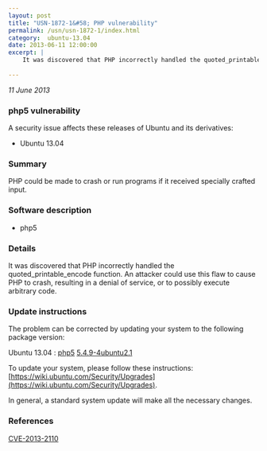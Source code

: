 ```yaml
---
layout: post
title: "USN-1872-1&#58; PHP vulnerability"
permalink: /usn/usn-1872-1/index.html
category:  ubuntu-13.04
date: 2013-06-11 12:00:00
excerpt: |
    It was discovered that PHP incorrectly handled the quoted_printable_encode function. An attacker could use this flaw to cause PHP to crash, resulting in a denial of service, or to possibly execute arbitrary code. 
    
--- 
```

 
 

*11 June 2013*

### php5 vulnerability

A security issue affects these releases of Ubuntu and its derivatives:

* Ubuntu 13.04

### Summary

PHP could be made to crash or run programs if it received specially crafted input.

### Software description

* php5 

### Details

It was discovered that PHP incorrectly handled the quoted_printable_encode function. An attacker could use this flaw to cause PHP to crash, resulting in a denial of service, or to possibly execute arbitrary code. 

### Update instructions

The problem can be corrected by updating your system to the following package version:

Ubuntu 13.04
 : [php5](https://launchpad.net/ubuntu/+source/php5) <span> [5.4.9-4ubuntu2.1](https://launchpad.net/ubuntu/+source/php5/5.4.9-4ubuntu2.1) </span> 

To update your system, please follow these instructions: [https://wiki.ubuntu.com/Security/Upgrades](https://wiki.ubuntu.com/Security/Upgrades).

In general, a standard system update will make all the necessary changes. 

### References

 
 [CVE-2013-2110](http://people.ubuntu.com/~ubuntu-security/cve/CVE-2013-2110)
 

